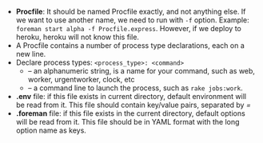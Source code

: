 - **Procfile**: It should be named Procfile exactly, and not anything else. If we want to use another name,
we need to run with `-f` option. Example: `foreman start alpha -f Procfile.express`. However, if we deploy to
heroku, heroku will not know this file.
- A Procfile contains a number of process type declarations, each on a new line.
- Declare process types: `<process_type>: <command>`
  + <process type> – an alphanumeric string, is a name for your command, such as web, worker, urgentworker, clock, etc
  + <command> – a command line to launch the process, such as `rake jobs:work`.
- **.env** file:  if this file exists in current directory, default environment will be read from it.
This file should contain key/value pairs, separated by _=_
- **.foreman** file: if this file exists in the current directory, default options will be read from it. This file should be in YAML format with the long option name as keys.
